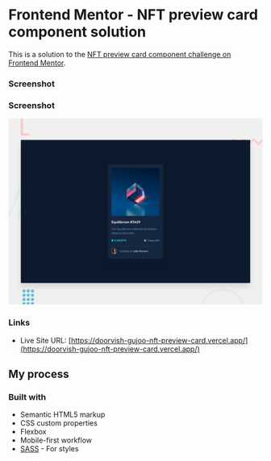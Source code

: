 # Frontend Mentor - NFT preview card component solution

This is a solution to the [NFT preview card component challenge on Frontend Mentor](https://www.frontendmentor.io/challenges/nft-preview-card-component-SbdUL_w0U). 
### Screenshot

### Screenshot

![Design preview for the Interactive rating component coding challenge](./design/desktop-preview.jpg)

### Links

- Live Site URL: [https://doorvish-gujoo-nft-preview-card.vercel.app/](https://doorvish-gujoo-nft-preview-card.vercel.app/)

## My process

### Built with

- Semantic HTML5 markup
- CSS custom properties
- Flexbox
- Mobile-first workflow
- [SASS](https://sass-lang.com/) - For styles

